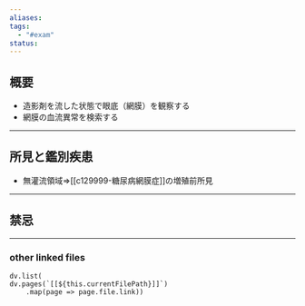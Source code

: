 ```yaml
---
aliases: 
tags:
  - "#exam"
status:
---
```

## 概要
- 造影剤を流した状態で眼底（網膜）を観察する
- 網膜の血流異常を検索する
---
## 所見と鑑別疾患
- 無灌流領域⇒[[c129999-糖尿病網膜症]]の増殖前所見
---
## 禁忌
---
### other linked files
```dataviewjs
dv.list(
dv.pages(`[[${this.currentFilePath}]]`)
	.map(page => page.file.link))
```

